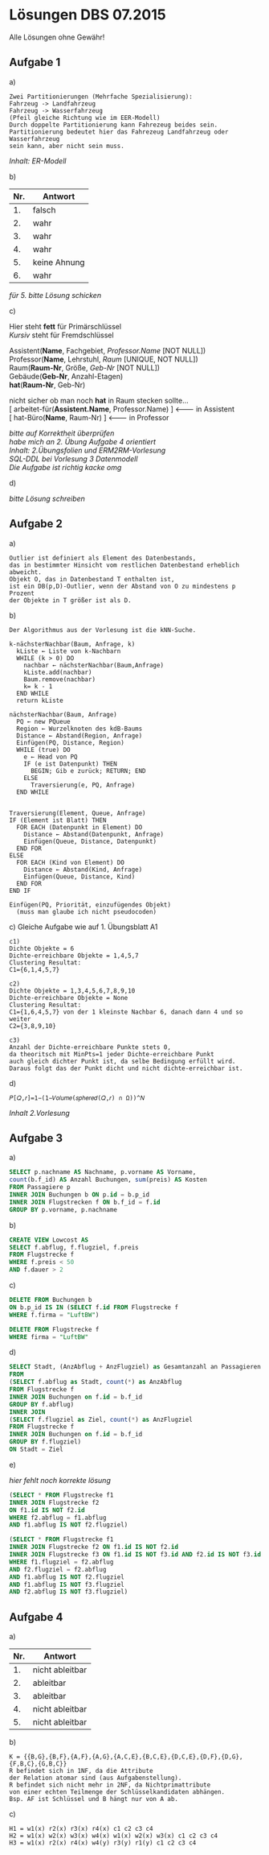 # Lösungen DBS 07.2015

Alle Lösungen ohne Gewähr!

## Aufgabe 1

a)

```
Zwei Partitionierungen (Mehrfache Spezialisierung):
Fahrzeug -> Landfahrzeug
Fahrzeug -> Wasserfahrzeug
(Pfeil gleiche Richtung wie im EER-Modell)
Durch doppelte Partitionierung kann Fahrezeug beides sein.
Partitionierung bedeutet hier das Fahrezeug Landfahrzeug oder Wasserfahrzeug
sein kann, aber nicht sein muss.
```
*Inhalt: ER-Modell*

b)

| Nr. | Antwort |  
|---|---|
|1.|falsch|  
|2.|wahr|    
|3.|wahr|  
|4.|wahr|  
|5.|keine Ahnung|  
|6.|wahr|  

*für 5. bitte Lösung schicken*

c)

Hier steht **fett** für Primärschlüssel  
*Kursiv* steht für Fremdschlüssel

Assistent(**Name**, Fachgebiet, *Professor.Name* [NOT NULL])  
Professor(**Name**, Lehrstuhl, *Raum* [UNIQUE, NOT NULL])  
Raum(**Raum-Nr**, Größe, *Geb-Nr* [NOT NULL])    
Gebäude(**Geb-Nr**, Anzahl-Etagen)  
**hat**(**Raum-Nr**, Geb-Nr)

nicht sicher ob man noch **hat** in Raum stecken sollte...  
[ arbeitet-für(**Assistent.Name**, Professor.Name) ]  <--- in Assistent  
[ hat-Büro(**Name**, Raum-Nr)  ] <--- in Professor

*bitte auf Korrektheit überprüfen  
habe mich an 2. Übung Aufgabe 4 orientiert  
Inhalt: 2.Übungsfolien und ERM2RM-Vorlesung  
SQL-DDL bei Vorlesung 3 Datenmodell  
Die Aufgabe ist richtig kacke omg*

d)

*bitte Lösung schreiben*

## Aufgabe 2

a)

```
Outlier ist definiert als Element des Datenbestands,  
das in bestimmter Hinsicht vom restlichen Datenbestand erheblich abweicht.
Objekt O, das in Datenbestand T enthalten ist,  
ist ein DB(p,D)-Outlier, wenn der Abstand von O zu mindestens p Prozent  
der Objekte in T größer ist als D.
```

b)

```
Der Algorithmus aus der Vorlesung ist die kNN-Suche.

k-nächsterNachbar(Baum, Anfrage, k)
  kListe ← Liste von k-Nachbarn
  WHILE (k > 0) DO
    nachbar ← nächsterNachbar(Baum,Anfrage)
    kListe.add(nachbar)
    Baum.remove(nachbar)
    k= k - 1
  END WHILE
  return kListe

nächsterNachbar(Baum, Anfrage)
  PQ ← new PQueue
  Region ← Wurzelknoten des kdB-Baums
  Distance ← Abstand(Region, Anfrage)
  Einfügen(PQ, Distance, Region)
  WHILE (true) DO
    e ← Head von PQ
    IF (e ist Datenpunkt) THEN
      BEGIN; Gib e zurück; RETURN; END
    ELSE
      Traversierung(e, PQ, Anfrage)
  END WHILE


Traversierung(Element, Queue, Anfrage)
IF (Element ist Blatt) THEN
  FOR EACH (Datenpunkt in Element) DO
    Distance ← Abstand(Datenpunkt, Anfrage)
    Einfügen(Queue, Distance, Datenpunkt)
  END FOR
ELSE
  FOR EACH (Kind von Element) DO
    Distance ← Abstand(Kind, Anfrage)
    Einfügen(Queue, Distance, Kind)
  END FOR
END IF

Einfügen(PQ, Priorität, einzufügendes Objekt)
  (muss man glaube ich nicht pseudocoden)
```

c)
Gleiche Aufgabe wie auf 1. Übungsblatt A1

```
c1)
Dichte Objekte = 6
Dichte-erreichbare Objekte = 1,4,5,7
Clustering Resultat:
C1={6,1,4,5,7}

c2)
Dichte Objekte = 1,3,4,5,6,7,8,9,10
Dichte-erreichbare Objekte = None
Clustering Resultat:
C1={1,6,4,5,7} von der 1 kleinste Nachbar 6, danach dann 4 und so weiter
C2={3,8,9,10}

c3)
Anzahl der Dichte-erreichbare Punkte stets 0,
da theoritsch mit MinPts=1 jeder Dichte-erreichbare Punkt
auch gleich dichter Punkt ist, da selbe Bedingung erfüllt wird.
Daraus folgt das der Punkt dicht und nicht dichte-erreichbar ist.
```

d)
```
𝑃[𝑄,𝑟]=1−(1−𝑉𝑜𝑙𝑢𝑚𝑒(𝑠𝑝ℎ𝑒𝑟𝑒𝑑(𝑄,𝑟) ∩ Ω))^𝑁
```

*Inhalt 2.Vorlesung*

## Aufgabe 3

a)

```sql
SELECT p.nachname AS Nachname, p.vorname AS Vorname,
count(b.f_id) AS Anzahl Buchungen, sum(preis) AS Kosten   
FROM Passagiere p
INNER JOIN Buchungen b ON p.id = b.p_id
INNER JOIN Flugstrecken f ON b.f_id = f.id
GROUP BY p.vorname, p.nachname
```

b)

```sql
CREATE VIEW Lowcost AS
SELECT f.abflug, f.flugziel, f.preis
FROM Flugstrecke f
WHERE f.preis < 50
AND f.dauer > 2
```

c)

```sql
DELETE FROM Buchungen b
ON b.p_id IS IN (SELECT f.id FROM Flugstrecke f
WHERE f.firma = "LuftBW")

DELETE FROM Flugstrecke f
WHERE firma = "LuftBW"
```

d)

```sql
SELECT Stadt, (AnzAbflug + AnzFlugziel) as Gesamtanzahl an Passagieren
FROM
(SELECT f.abflug as Stadt, count(*) as AnzAbflug
FROM Flugstrecke f
INNER JOIN Buchungen on f.id = b.f_id
GROUP BY f.abflug)
INNER JOIN
(SELECT f.flugziel as Ziel, count(*) as AnzFlugziel
FROM Flugstrecke f
INNER JOIN Buchungen on f.id = b.f_id
GROUP BY f.flugziel)
ON Stadt = Ziel
```

e)

*hier fehlt noch korrekte lösung*

```sql
(SELECT * FROM Flugstrecke f1
INNER JOIN Flugstrecke f2
ON f1.id IS NOT f2.id
WHERE f2.abflug = f1.abflug
AND f1.abflug IS NOT f2.flugziel)

(SELECT * FROM Flugstrecke f1
INNER JOIN Flugstrecke f2 ON f1.id IS NOT f2.id
INNER JOIN Flugstrecke f3 ON f1.id IS NOT f3.id AND f2.id IS NOT f3.id
WHERE f1.flugziel = f2.abflug
AND f2.flugziel = f2.abflug
AND f1.abflug IS NOT f2.flugziel
AND f1.abflug IS NOT f3.flugziel
AND f2.abflug IS NOT f3.flugziel)
```

## Aufgabe 4

a)

| Nr. | Antwort |  
|---|---|
|1.|nicht ableitbar|  
|2.|ableitbar|    
|3.|ableitbar|  
|4.|nicht ableitbar|  
|5.|nicht ableitbar|  

b)

```
K = {{B,G},{B,F},{A,F},{A,G},{A,C,E},{B,C,E},{D,C,E},{D,F},{D,G},{F,B,C},{G,B,C}}
R befindet sich in 1NF, da die Attribute
der Relation atomar sind (aus Aufgabenstellung).
R befindet sich nicht mehr in 2NF, da Nichtprimattribute
von einer echten Teilmenge der Schlüsselkandidaten abhängen.
Bsp. AF ist Schlüssel und B hängt nur von A ab.
```


c)

```
H1 = w1(x) r2(x) r3(x) r4(x) c1 c2 c3 c4
H2 = w1(x) w2(x) w3(x) w4(x) w1(x) w2(x) w3(x) c1 c2 c3 c4
H3 = w1(x) r2(x) r4(x) w4(y) r3(y) r1(y) c1 c2 c3 c4
```
